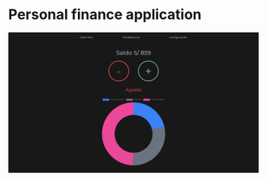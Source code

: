 # Personal finance application

![home](https://raw.githubusercontent.com/victorze/cash-flow/master/src/public/images/screenshots/home.png)
